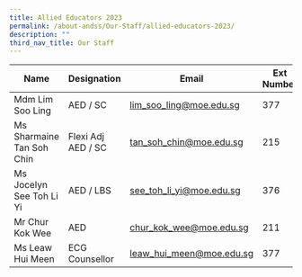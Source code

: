 ```yaml
---
title: Allied Educators 2023
permalink: /about-andss/Our-Staff/allied-educators-2023/
description: ""
third_nav_title: Our Staff
---
```


| Name | Designation | Email | Ext Number
| -------- | -------- | -------- |-------- |
| Mdm Lim Soo Ling	|AED / SC|	<a href="mailto:lim_soo_ling@moe.edu.sg">lim_soo_ling@moe.edu.sg</a>	|377
|Ms Sharmaine Tan Soh Chin|	Flexi Adj AED / SC	|<a href="mailto:tan_soh_chin@moe.edu.sg">tan_soh_chin@moe.edu.sg</a>	|215
 |Ms Jocelyn See Toh Li Yi	|AED / LBS	 |<a href="mailto:see_toh_li_yi@moe.edu.sg">see_toh_li_yi@moe.edu.sg</a>	|376
|Mr Chur Kok Wee	|AED	| <a href="mailto:chur_kok_wee@moe.edu.sg">chur_kok_wee@moe.edu.sg</a>	|211
|Ms Leaw Hui Meen	|ECG Counsellor	|<a href="mailto:leaw_hui_meen@moe.edu.sg">leaw_hui_meen@moe.edu.sg</a>|	377